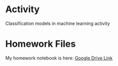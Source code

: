 # Activity
Classification models in machine learning activity

# Homework Files
My homework notebook is here: [Google Drive Link](https://colab.research.google.com/drive/1BYS7Yc4KMHTJ9Z7otV7t89TZcSjCCcee?usp=drive_link)
